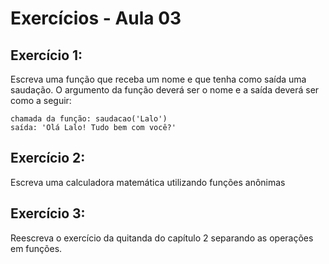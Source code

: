 # Exercícios - Aula 03


## Exercício 1:
Escreva uma função que receba um nome e que tenha como saída uma saudação. O argumento da função deverá ser o nome e a saída deverá ser como a seguir:

```
chamada da função: saudacao('Lalo')
saída: 'Olá Lalo! Tudo bem com você?'
```

## Exercício 2:

Escreva uma calculadora matemática utilizando funções anônimas


## Exercício 3:

Reescreva o exercício da quitanda do capítulo 2 separando as operações em funções.


